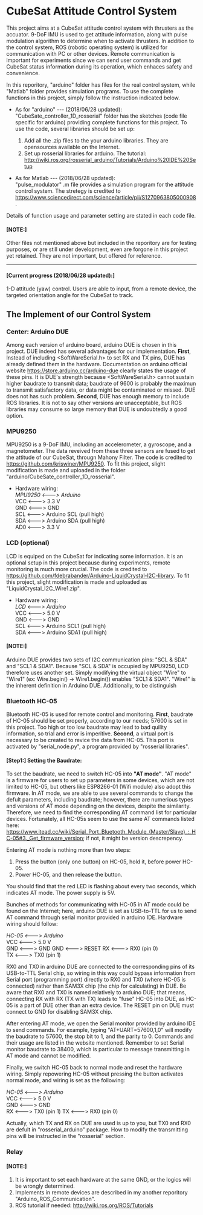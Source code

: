 # CubeSat Attitude Control System
This project aims at a CubeSat attitude control system with thrusters as the accuator. 9-DoF IMU is used to get attitude information, along with pulse modulation algorithm to determine when to activate thrusters. In addition to the control system, ROS (robotic operating system) is utilized for communication with PC or other devices. Remote communication is important for experiments since we can send user commands and get CubeSat status information during its operation, which enhaces safety and convenience. 

In this reporitory, "arduino" folder has files for the real control system, while "Matlab" folder provides simulation programs. To use the complete functions in this project, simply follow the instruction indicated below.
- As for "arduino" --- (2018/06/28 updated):  
"CubeSate_controller_1D_rosserial" folder has the sketches (code file specific for arduino) providing complete functions for this project. To use the code, several libraries should be set up:
  1. Add all the .zip files to the your arduino libraries. They are opensources available on the Internet.
  2. Set up rosserial libraries for arduino. The tutorial: http://wiki.ros.org/rosserial_arduino/Tutorials/Arduino%20IDE%20Setup
  
- As for Matlab --- (2018/06/28 updated):  
"pulse_modulator" .m file provides a simulation program for the attitude control system. The stretegy is credited to https://www.sciencedirect.com/science/article/pii/S1270963805000908.

Details of function usage and parameter setting are stated in each code file.

#### [NOTE:]  
Other files not mentioned above but included in the reporitory are for testing purposes, or are still under development, even are forgone in this project yet retained. They are not important, but offered for reference.

---
#### [Current progress (2018/06/28 updated):]
  1-D attitude (yaw) control. Users are able to input, from a remote device, the targeted orientation angle for the CubeSat to track. 

## The Implement of our Control System
### Center: Arduino DUE
Among each version of arduino board, arduino DUE is chosen in this project. DUE indeed has several advantages for our implementation. <b>First</b>, Instead of including <SoftWareSerial.h> to set RX and TX pins, DUE has already defined them in the hardware. Documentation on arduino official website https://store.arduino.cc/arduino-due clearly states the usage of these pins. It is DUE's strength because <SoftWareSerial.h> cannot sustain higher baudrate to transmit data; baudrate of 9600 is probably the maximun to transmit satisfactory data, or data might be contaminated or missed. DUE does not has such problem. <b>Second</b>, DUE has enough memory to include ROS libraries. It is not to say other versions are unacceptable, but ROS libraries may consume so large memory that DUE is undoubtedly a good option.

### MPU9250
MPU9250 is a 9-DoF IMU, including an accelerometer, a gyroscope, and a magnetometer. The data reveived from these three sensors are fused to get the attitude of our CubeSat, througn Mahony Filter. The code is credited to https://github.com/kriswiner/MPU9250. To fit this project, slight modification is made and uploaded in the folder "arduino/CubeSate_controller_1D_rosserial".

- Hardware wiring:  
  <i>MPU9250 <---> Arduino</i>  
   VCC <---> 3.3 V  
   GND <---> GND  
   SCL <---> Arduino SCL (pull high)  
   SDA <---> Arduino SDA (pull high)  
   AD0 <---> 3.3 V  

### LCD (optional)
LCD is equiped on the CubeSat for indicating some information. It is an optional setup in this project because during experiments, remote monitoring is much more crucial. The code is credited to https://github.com/fdebrabander/Arduino-LiquidCrystal-I2C-library. To fit this project, slight modification is made and uploaded as "LiquidCrystal_I2C_Wire1.zip".

- Hardware wiring:  
   <i>LCD <---> Arduino</i>  
   VCC <---> 5.0 V  
   GND <---> GND  
   SCL <---> Arduino SCL1 (pull high)  
   SDA <---> Arduino SDA1 (pull high)  

#### [NOTE:]  
Arduino DUE provides two sets of I2C communication pins: "SCL & SDA" and "SCL1 & SDA1". Because "SCL & SDA" is occupied by MPU9250, LCD therefore uses another set. Simply modifying the virtual object "Wire" to "Wire1" (ex: Wire.begin() -> Wire1.begin()) enables "SCL1 & SDA1". "Wire1" is the inherent definition in Arduino DUE. Additionally, to be distinguish 

### Bluetooth HC-05
Bluetooth HC-05 is used for remote control and monitoring. <b>First</b>, baudrate of HC-05 should be set properly, according to our needs; 57600 is set in this project. Too high or too low baudrate may lead to bad quility information, so trial and error is imperitive. <b>Second</b>, a virtual port is necessary to be created to revice the data from HC-05. This port is activated by "serial_node.py", a program provided by "rosserial libraries".

#### [Step1:] Setting the Baudrate:
To set the baudrate, we need to switch HC-05 into <b>"AT mode"</b>. "AT mode" is a firmware for users to set up parameters in some devices, which are not limited to HC-05, but others like ESP8266-01 (Wifi module) also adopt this firmware. In AT mode, we are able to use several commands to change the defult parameters, including baudrate; however, there are numerious types and versions of AT mode depending on the devices, despite the similarity. Therefore, we need to find the corresponding AT command list for particular devices. Fortunately, all HC-05s seem to use the same AT commands listed here: https://www.itead.cc/wiki/Serial_Port_Bluetooth_Module_(Master/Slave)_:_HC-05#3._Get_firmware_version; if not, it might be version descrepency.

Entering AT mode is nothing more than two steps:  
1. Press the button (only one button) on HC-05, hold it, before power HC-05.  
2. Power HC-05, and then release the button.  

You should find that the red LED is flashing about every two seconds, which indicates AT mode. The power supply is 5V.

Bunches of methods for communicating with HC-05 in AT mode could be found on the Internet; here, arduino DUE is set as USB-to-TTL for us to send AT command through serial monitor provided in arduino IDE. Hardware wiring should follow:

  <i>HC-05 <---> Arduino</i>  
   VCC <---> 5.0 V  
   GND <---> GND
   GND <---> RESET
   RX <---> RX0 (pin 0)  
   TX <---> TX0 (pin 1)  
  
RX0 and TX0 in arduino DUE are connected to the corresponding pins of its USB-to-TTL Serial chip, so wiring in this way could bypass information from Serial port (programming port) directly to RX0 and TX0 (where HC-05 is connected) rather than SAM3X chip (the chip for calculating) in DUE. Be aware that RX0 and TX0 is named relatively to arduino DUE; that means, connecting RX with RX (TX with TX) leads to "fuse" HC-05 into DUE, as HC-05 is a part of DUE other than an extra device. The RESET pin on DUE must connect to GND for disabling SAM3X chip.

After entering AT mode, we open the Serial monitor provided by arduino IDE to send commands. For example, typing "AT+UART=57600,1,0" will modify the baudrate to 57600, the stop bit to 1, and the parity to 0. Commands and their usage are listed in the website mentioned. Remember to set Serial monitor baudrate to 38400, which is particular to message transmitting in AT mode and cannot be modified. 

Finally, we switch HC-05 back to normal mode and reset the hardware wiring. Simply repowering HC-05 without pressing the button activates normal mode, and wiring is set as the following:

   <i>HC-05 <---> Arduino</i>  
   VCC <---> 5.0 V  
   GND <---> GND  
   RX <---> TX0 (pin 1)
   TX <---> RX0 (pin 0)

Actually, which TX and RX on DUE are used is up to you, but TX0 and RX0 are defult in "rosserial_arduino" package. How to modify the transmitting pins will be instructed in the "rosserial" section.

### Relay
#### [NOTE:]
1. It is important to set each hardware at the same GND, or the logics will be wrongly determined.
2. Implements in remote devices are described in my another reporitory "Arduino_ROS_Communication".
3. ROS tutorial if needed: http://wiki.ros.org/ROS/Tutorials
